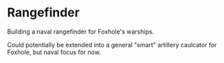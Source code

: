 # Rangefinder

Building a naval rangefinder for Foxhole's warships.

Could potentially be extended into a general "smart" artillery caulcator for Foxhole, but naval focus for now.

